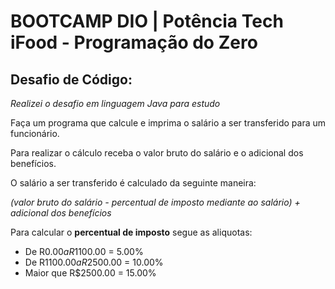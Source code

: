 # BOOTCAMP DIO | Potência Tech iFood - Programação do Zero

## Desafio de Código:

_Realizei o desafio em linguagem Java para estudo_

Faça um programa que calcule e imprima o salário a ser transferido para um funcionário.

Para realizar o cálculo receba o valor bruto do salário e o adicional dos benefícios.

O salário a ser transferido é calculado da seguinte maneira:

_(valor bruto do salário - percentual de imposto mediante ao salário) + adicional dos benefícios_

Para calcular o **percentual de imposto** segue as aliquotas:

- De R$0.00 a R$1100.00 = 5.00%
- De R$1100.00 a R$2500.00 = 10.00%
- Maior que R$2500.00 = 15.00%
